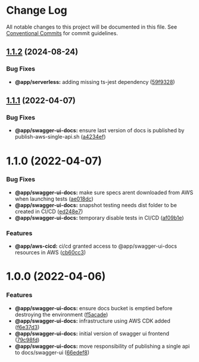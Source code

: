 # Change Log

All notable changes to this project will be documented in this file.
See [Conventional Commits](https://conventionalcommits.org) for commit guidelines.

## [1.1.2](https://github.com/cjuega/typescript-fullstack-skeleton/compare/@app/swagger-ui-docs@1.1.1...@app/swagger-ui-docs@1.1.2) (2024-08-24)


### Bug Fixes

* **@app/serverless:** adding missing ts-jest dependency ([59f9328](https://github.com/cjuega/typescript-fullstack-skeleton/commit/59f93287d67de7ae9f92686a173b1eef8437c5fa))





## [1.1.1](https://codestar-connections.eu-west-1.amazonaws.com/git-http/406806550794/eu-west-1/5ac84416-c843-48e9-b85b-2c46d4245810/cjuega/typescript-fullstack-skeleton/compare/@app/swagger-ui-docs@1.1.0...@app/swagger-ui-docs@1.1.1) (2022-04-07)


### Bug Fixes

* **@app/swagger-ui-docs:** ensure last version of docs is published by publish-aws-single-api.sh ([a4234ef](https://codestar-connections.eu-west-1.amazonaws.com/git-http/406806550794/eu-west-1/5ac84416-c843-48e9-b85b-2c46d4245810/cjuega/typescript-fullstack-skeleton/commits/a4234ef4e85f9157a03c5bcb851de1b52c91a246))





# 1.1.0 (2022-04-07)


### Bug Fixes

* **@app/swagger-ui-docs:** make sure specs arent downloaded from AWS when launching tests ([ae018dc](https://github.com/cjuega/typescript-fullstack-skeleton/commit/ae018dc6ff04597a716ce1ad10c28b5e888a593e))
* **@app/swagger-ui-docs:** snapshot testing needs dist folder to be created in CI/CD ([ed248e7](https://github.com/cjuega/typescript-fullstack-skeleton/commit/ed248e70580ab936144661dbe07bb50d99a73980))
* **@app/swagger-ui-docs:** temporary disable tests in CI/CD ([af09b1e](https://github.com/cjuega/typescript-fullstack-skeleton/commit/af09b1e2d485d4a20a63c351676f5095a067afa5))


### Features

* **@app/aws-cicd:** ci/cd granted access to @app/swagger-ui-docs resources in AWS ([cb60cc3](https://github.com/cjuega/typescript-fullstack-skeleton/commit/cb60cc36d959918c5345cbcdd7c7561afba0c4d5))



# 1.0.0 (2022-04-06)


### Features

* **@app/swagger-ui-docs:** ensure docs bucket is emptied before destroying the environment ([f5acade](https://github.com/cjuega/typescript-fullstack-skeleton/commit/f5acadebdd2d0d08cbe29b279d9029e088671d78))
* **@app/swagger-ui-docs:** infrastructure using AWS CDK added ([f6e37d3](https://github.com/cjuega/typescript-fullstack-skeleton/commit/f6e37d3af32025d1cc3d7af7b18c8b7350c8dbeb))
* **@app/swagger-ui-docs:** initial version of swagger ui frontend ([79c98fd](https://github.com/cjuega/typescript-fullstack-skeleton/commit/79c98fd12438f61b4103c07eee7980f262f0b0fd))
* **@app/swagger-ui-docs:** move responsibility of publishing a single api to docs/swagger-ui ([66edef8](https://github.com/cjuega/typescript-fullstack-skeleton/commit/66edef854bd505ad6172c48711b355d794214f90))
